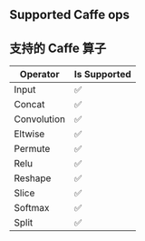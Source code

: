 ## Supported Caffe ops

## 支持的 Caffe 算子

| Operator    | Is Supported |
|-------------|--------------|
| Input       | ✅            |
| Concat      | ✅            |
| Convolution | ✅            |
| Eltwise     | ✅            |
| Permute     | ✅            |
| Relu        | ✅            |
| Reshape     | ✅            |
| Slice       | ✅            |
| Softmax     | ✅            |
| Split       | ✅            |
